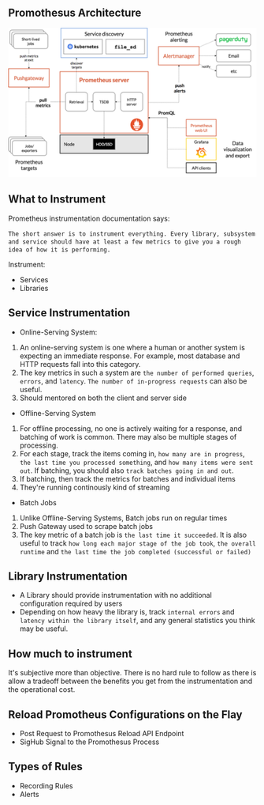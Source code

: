 ## Promothesus Architecture
![Promothesus Architecture](assets/architecture.png)

## What to Instrument

Prometheus instrumentation documentation says:
```
The short answer is to instrument everything. Every library, subsystem and service should have at least a few metrics to give you a rough idea of how it is performing.
```
Instrument:
- Services
- Libraries

## Service Instrumentation
- Online-Serving System:
1. An online-serving system is one where a human or another system is expecting an immediate response. For example, most database and HTTP requests fall into this category.
2. The key metrics in such a system are `the number of performed queries`, `errors`, and `latency`. `The number of in-progress requests` can also be useful.
3. Should mentored on both the client and server side 
- Offline-Serving System
1. For offline processing, no one is actively waiting for a response, and batching of work is common. There may also be multiple stages of processing.
2. For each stage, track the items coming in, `how many are in progress`, `the last time you processed something`, and `how many items were sent out`. If batching, you should also `track batches going in and out`.
3. If batching, then track the metrics for batches and individual items
4. They're running continously kind of streaming
- Batch Jobs
1. Unlike Offline-Serving Systems, Batch jobs run on regular times
2. Push Gateway used to scrape batch jobs
3. The key metric of a batch job is `the last time it succeeded`. It is also useful to track `how long each major stage of the job took`, `the overall runtime` and `the last time the job completed (successful or failed)`

## Library Instrumentation
- A Library should provide instrumentation with no additional configuration required by users 
- Depending on how heavy the library is, track ```internal errors``` and ```latency within the library itself```, and any general statistics you think may be useful.

## How much to instrument
It's subjective more than objective. There is no hard rule to follow as there is allow a tradeoff between the benefits you get from the instrumentation and the operational cost.

## Reload Promotheus Configurations on the Flay
- Post Request to Promothesus Reload API Endpoint
- SigHub Signal to the Promothesus Process

## Types of Rules
- Recording Rules
- Alerts
